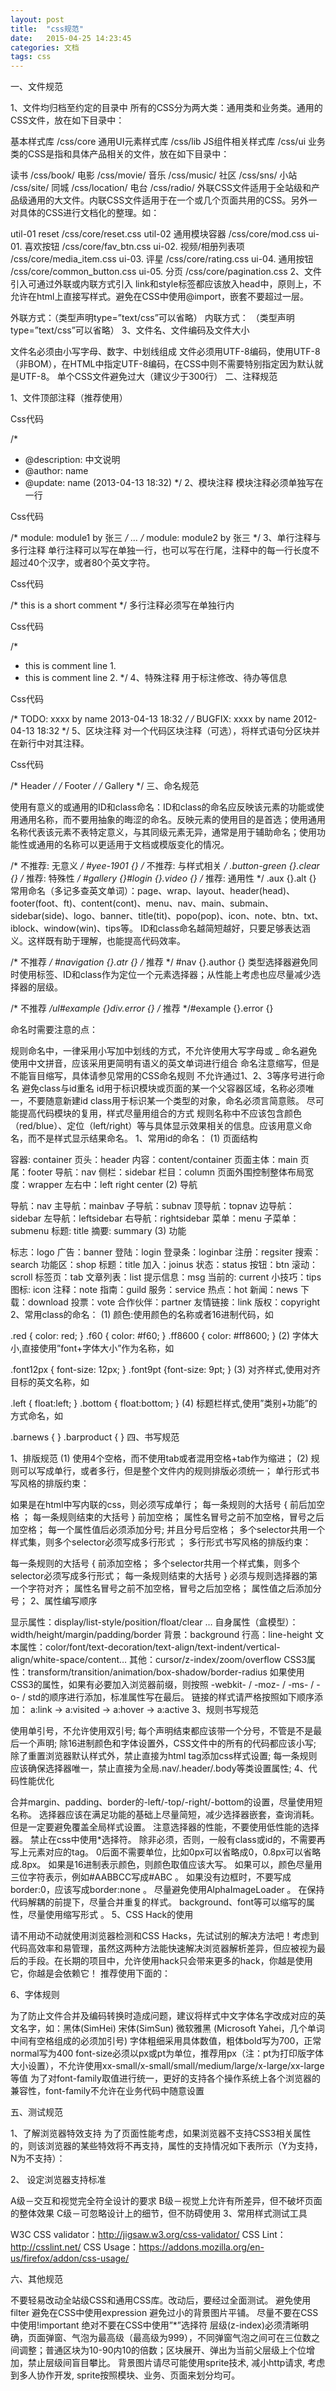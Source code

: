 ```yaml
---
layout: post
title:  "css规范"
date:   2015-04-25 14:23:45
categories: 文档
tags: css
---
```

<!--more-->
一、文件规范


1、文件均归档至约定的目录中
所有的CSS分为两大类：通用类和业务类。通用的CSS文件，放在如下目录中：

基本样式库 /css/core
通用UI元素样式库 /css/lib
JS组件相关样式库 /css/ui
业务类的CSS是指和具体产品相关的文件，放在如下目录中：

读书 /css/book/
电影 /css/movie/
音乐 /css/music/
社区 /css/sns/
小站 /css/site/
同城 /css/location/
电台 /css/radio/
外联CSS文件适用于全站级和产品级通用的大文件。内联CSS文件适用于在一个或几个页面共用的CSS。另外一对具体的CSS进行文档化的整理。如：

util-01 reset /css/core/reset.css
util-02 通用模块容器 /css/core/mod.css
ui-01. 喜欢按钮 /css/core/fav_btn.css
ui-02. 视频/相册列表项 /css/core/media_item.css
ui-03. 评星 /css/core/rating.css
ui-04. 通用按钮 /css/core/common_button.css
ui-05. 分页 /css/core/pagination.css
2、文件引入可通过外联或内联方式引入
link和style标签都应该放入head中，原则上，不允许在html上直接写样式。避免在CSS中使用@import，嵌套不要超过一层。

外联方式：<link rel=”stylesheet” href=”…” />（类型声明type=”text/css”可以省略）
内联方式：<style>…</style> （类型声明type=”text/css”可以省略）
3、文件名、文件编码及文件大小

文件名必须由小写字母、数字、中划线组成
文件必须用UTF-8编码，使用UTF-8（非BOM），在HTML中指定UTF-8编码，在CSS中则不需要特别指定因为默认就是UTF-8。
单个CSS文件避免过大（建议少于300行）
二、注释规范


1、文件顶部注释（推荐使用）

Css代码

/*
* @description: 中文说明
* @author: name
* @update: name (2013-04-13 18:32)
*/
2、模块注释
模块注释必须单独写在一行

Css代码

/* module: module1 by 张三 */
…
/* module: module2 by 张三 */
3、单行注释与多行注释
单行注释可以写在单独一行，也可以写在行尾，注释中的每一行长度不超过40个汉字，或者80个英文字符。

Css代码

/* this is a short comment */
多行注释必须写在单独行内

Css代码

/*
* this is comment line 1.
* this is comment line 2.
*/
4、特殊注释
用于标注修改、待办等信息

Css代码

/* TODO: xxxx by name 2013-04-13 18:32 */
/* BUGFIX: xxxx by name 2012-04-13 18:32 */
5、区块注释
对一个代码区块注释（可选），将样式语句分区块并在新行中对其注释。

Css代码

/* Header */
/* Footer */
/* Gallery */
三、命名规范


使用有意义的或通用的ID和class命名：ID和class的命名应反映该元素的功能或使用通用名称，而不要用抽象的晦涩的命名。反映元素的使用目的是首选；使用通用名称代表该元素不表特定意义，与其同级元素无异，通常是用于辅助命名；使用功能性或通用的名称可以更适用于文档或模版变化的情况。

/* 不推荐: 无意义 */ #yee-1901 {}
/* 不推荐: 与样式相关 */ .button-green {}.clear {}
/* 推荐: 特殊性 */ #gallery {}#login {}.video {}
/* 推荐: 通用性 */ .aux {}.alt {}
常用命名（多记多查英文单词）：page、wrap、layout、header(head)、footer(foot、ft)、content(cont)、menu、nav、main、submain、sidebar(side)、logo、banner、title(tit)、popo(pop)、icon、note、btn、txt、iblock、window(win)、tips等。
ID和class命名越简短越好，只要足够表达涵义。这样既有助于理解，也能提高代码效率。

/* 不推荐 */ #navigation {}.atr {}
/* 推荐 */ #nav {}.author {}
类型选择器避免同时使用标签、ID和class作为定位一个元素选择器；从性能上考虑也应尽量减少选择器的层级。

/* 不推荐 */ul#example {}div.error {}
/* 推荐 */#example {}.error {}

命名时需要注意的点：

规则命名中，一律采用小写加中划线的方式，不允许使用大写字母或 _
命名避免使用中文拼音，应该采用更简明有语义的英文单词进行组合
命名注意缩写，但是不能盲目缩写，具体请参见常用的CSS命名规则
不允许通过1、2、3等序号进行命名
避免class与id重名
id用于标识模块或页面的某一个父容器区域，名称必须唯一，不要随意新建id
class用于标识某一个类型的对象，命名必须言简意赅。
尽可能提高代码模块的复用，样式尽量用组合的方式
规则名称中不应该包含颜色（red/blue）、定位（left/right）等与具体显示效果相关的信息。应该用意义命名，而不是样式显示结果命名。
1、常用id的命名：
(1) 页面结构

容器: container
页头：header
内容：content/container
页面主体：main
页尾：footer
导航：nav
侧栏：sidebar
栏目：column
页面外围控制整体布局宽度：wrapper
左右中：left right center
(2) 导航

导航：nav
主导航：mainbav
子导航：subnav
顶导航：topnav
边导航：sidebar
左导航：leftsidebar
右导航：rightsidebar
菜单：menu
子菜单：submenu
标题: title
摘要: summary
(3) 功能

标志：logo
广告：banner
登陆：login
登录条：loginbar
注册：regsiter
搜索：search
功能区：shop
标题：title
加入：joinus
状态：status
按钮：btn
滚动：scroll
标签页：tab
文章列表：list
提示信息：msg
当前的: current
小技巧：tips
图标: icon
注释：note
指南：guild
服务：service
热点：hot
新闻：news
下载：download
投票：vote
合作伙伴：partner
友情链接：link
版权：copyright
2、常用class的命名：
(1) 颜色:使用颜色的名称或者16进制代码，如

.red { color: red; }
.f60 { color: #f60; }
.ff8600 { color: #ff8600; }
(2) 字体大小,直接使用”font+字体大小”作为名称，如

.font12px { font-size: 12px; }
.font9pt {font-size: 9pt; }
(3) 对齐样式,使用对齐目标的英文名称，如

.left { float:left; }
.bottom { float:bottom; }
(4) 标题栏样式,使用”类别+功能”的方式命名，如

.barnews { }
.barproduct { }
四、书写规范


1、排版规范
(1) 使用4个空格，而不使用tab或者混用空格+tab作为缩进；
(2) 规则可以写成单行，或者多行，但是整个文件内的规则排版必须统一；
单行形式书写风格的排版约束：

如果是在html中写内联的css，则必须写成单行；
每一条规则的大括号 { 前后加空格 ；
每一条规则结束的大括号 } 前加空格；
属性名冒号之前不加空格，冒号之后加空格；
每一个属性值后必须添加分号; 并且分号后空格；
多个selector共用一个样式集，则多个selector必须写成多行形式 ；
多行形式书写风格的排版约束：

每一条规则的大括号 { 前添加空格；
多个selector共用一个样式集，则多个selector必须写成多行形式；
每一条规则结束的大括号 } 必须与规则选择器的第一个字符对齐；
属性名冒号之前不加空格，冒号之后加空格；
属性值之后添加分号；
2、属性编写顺序

显示属性：display/list-style/position/float/clear …
自身属性（盒模型）：width/height/margin/padding/border
背景：background
行高：line-height
文本属性：color/font/text-decoration/text-align/text-indent/vertical-align/white-space/content…
其他：cursor/z-index/zoom/overflow
CSS3属性：transform/transition/animation/box-shadow/border-radius
如果使用CSS3的属性，如果有必要加入浏览器前缀，则按照 -webkit- / -moz- / -ms- / -o- / std的顺序进行添加，标准属性写在最后。
链接的样式请严格按照如下顺序添加： a:link -> a:visited -> a:hover -> a:active
3、规则书写规范

使用单引号，不允许使用双引号;
每个声明结束都应该带一个分号，不管是不是最后一个声明;
除16进制颜色和字体设置外，CSS文件中的所有的代码都应该小写;
除了重置浏览器默认样式外，禁止直接为html tag添加css样式设置;
每一条规则应该确保选择器唯一，禁止直接为全局.nav/.header/.body等类设置属性;
4、代码性能优化

合并margin、padding、border的-left/-top/-right/-bottom的设置，尽量使用短名称。
选择器应该在满足功能的基础上尽量简短，减少选择器嵌套，查询消耗。但是一定要避免覆盖全局样式设置。
注意选择器的性能，不要使用低性能的选择器。
禁止在css中使用*选择符。
除非必须，否则，一般有class或id的，不需要再写上元素对应的tag。
0后面不需要单位，比如0px可以省略成0，0.8px可以省略成.8px。
如果是16进制表示颜色，则颜色取值应该大写。
如果可以，颜色尽量用三位字符表示，例如#AABBCC写成#ABC 。
如果没有边框时，不要写成border:0，应该写成border:none 。
尽量避免使用AlphaImageLoader 。
在保持代码解耦的前提下，尽量合并重复的样式。
background、font等可以缩写的属性，尽量使用缩写形式 。
5、CSS Hack的使用


请不用动不动就使用浏览器检测和CSS Hacks，先试试别的解决方法吧！考虑到代码高效率和易管理，虽然这两种方法能快速解决浏览器解析差异，但应被视为最后的手段。在长期的项目中，允许使用hack只会带来更多的hack，你越是使用它，你越是会依赖它！
推荐使用下面的：



6、字体规则

为了防止文件合并及编码转换时造成问题，建议将样式中文字体名字改成对应的英文名字，如：黑体(SimHei) 宋体(SimSun) 微软雅黑 (Microsoft Yahei，几个单词中间有空格组成的必须加引号)
字体粗细采用具体数值，粗体bold写为700，正常normal写为400
font-size必须以px或pt为单位，推荐用px（注：pt为打印版字体大小设置），不允许使用xx-small/x-small/small/medium/large/x-large/xx-large等值
为了对font-family取值进行统一，更好的支持各个操作系统上各个浏览器的兼容性，font-family不允许在业务代码中随意设置


五、测试规范


1、了解浏览器特效支持
为了页面性能考虑，如果浏览器不支持CSS3相关属性的，则该浏览器的某些特效将不再支持，属性的支持情况如下表所示（Y为支持，N为不支持）：



2、 设定浏览器支持标准



A级－交互和视觉完全符全设计的要求
B级－视觉上允许有所差异，但不破坏页面的整体效果
C级－可忽略设计上的细节，但不防碍使用
3、常用样式测试工具

W3C CSS validator：http://jigsaw.w3.org/css-validator/
CSS Lint：http://csslint.net/
CSS Usage：https://addons.mozilla.org/en-us/firefox/addon/css-usage/


六、其他规范

不要轻易改动全站级CSS和通用CSS库。改动后，要经过全面测试。
避免使用filter
避免在CSS中使用expression
避免过小的背景图片平铺。
尽量不要在CSS中使用!important
绝对不要在CSS中使用”*”选择符
层级(z-index)必须清晰明确，页面弹窗、气泡为最高级（最高级为999），不同弹窗气泡之间可在三位数之间调整；普通区块为10-90内10的倍数；区块展开、弹出为当前父层级上个位增加，禁止层级间盲目攀比。
背景图片请尽可能使用sprite技术, 减小http请求, 考虑到多人协作开发, sprite按照模块、业务、页面来划分均可。